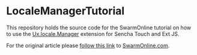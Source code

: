 # LocaleManagerTutorial

This repository holds the source code for the SwarmOnline tutorial on how to use the [Ux.locale.Manager](https://github.com/mitchellsimoens/Ux.locale.Manager) extension for Sencha Touch and Ext JS.

For the original article please [follow this link](http://http://www.swarmonline.com/2013/02/localising-sencha-touch-and-ext-js-applications-with-ux-locale-manager) to [SwarmOnline.com](http://www.swarmonline.com).

